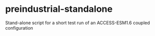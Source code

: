 # preindustrial-standalone
Stand-alone script for a short test run of an ACCESS-ESM1.6 coupled configuration
